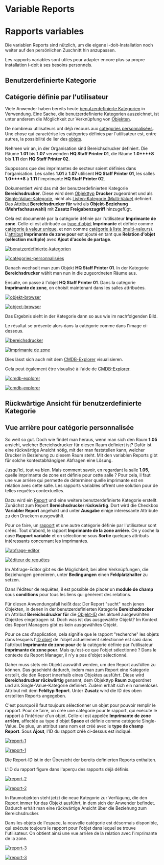 <!-- TRANSLATED by md-translate -->
# Variable Reports

# Rapports variables

Die variablen Reports sind nützlich, um die eigene i-doit-Installation noch weiter auf den persönlichen Zuschnitt hin anzupassen.

Les rapports variables sont utiles pour adapter encore plus sa propre installation i-doit à ses besoins personnels.

## Benutzerdefinierte Kategorie

## Catégorie définie par l'utilisateur

Viele Anwender haben bereits heute [benutzerdefinierte Kategorien](../grundlagen/benutzerdefinierte-kategorien.md) in Verwendung. Eine Sache, die benutzerdefinierte Kategorien auszeichnet, ist unter anderem die Möglichkeit zur Verknüpfung von [Objekten](../grundlagen/struktur-it-dokumentation.md).

De nombreux utilisateurs ont déjà recours aux [catégories personnalisées](../bases/catégories-personnalisées.md). Une chose qui caractérise les catégories définies par l'utilisateur est, entre autres, la possibilité de lier des [objets](../bases/structure-it-documentation.md).

Nehmen wir an, in der Organisation sind Bereichsdrucker definiert. Die Räume **1.01** bis **1.07** verwenden **HQ Staff Printer 01**, die Räume **1.0****8** bis **1.11** den **HQ Staff Printer 02**.

Supposons que des imprimantes de secteur soient définies dans l'organisation. Les salles **1.01** à **1.07** utilisent **HQ Staff Printer 01**, les salles **1.0****8** à **1.11** l'imprimante **HQ Staff Printer 02**.

Dokumentiert wird das mit der benutzerdefinierten Kategorie **Bereichsdrucker**. Diese wird dem [Objekttyp](../grundlagen/struktur-it-dokumentation.md) **Drucker** zugeordnet und als [Single-Value-Kategorie](../grundlagen/struktur-it-dokumentation.md), nicht als [Listen-Kategorie (Multi-Value)](../grundlagen/struktur-it-dokumentation.md) definiert. Das [Attribut](../grundlagen/struktur-it-dokumentation.md) **Bereichsdrucker für** wird als **Objekt-Beziehung (Mehrfachauswahl)** mit **Zusatz Freigabenzugriff** hinzugefügt.

Cela est documenté par la catégorie définie par l'utilisateur **Imprimante de zone**. Celle-ci est attribuée au [type d'objet](../grundlagen/struktur-it-dokumentation.md) **Imprimante** et définie comme [catégorie à valeur unique](../grundlagen/struktur-it-dokumentation.md), et non comme [catégorie à liste (multi-valeurs)](../grundlagen/struktur-it-dokumentation.md). L'[attribut](../bases/structure-it-documentation.md) **Imprimante de zone pour** est ajouté en tant que **Relation d'objet (sélection multiple)** avec **Ajout d'accès de partage**.

[![benutzerdefinierte-kategorien](../assets/images/de/auswertungen/variable-reports/1-vr.png)](../assets/images/de/auswertungen/variable-reports/1-vr.png)

[ ![catégories-personnalisées](../assets/images/fr/évaluations/variable-reports/1-vr.png)](../assets/images/fr/évaluations/variable-reports/1-vr.png)

Danach wechselt man zum Objekt **HQ Staff Printer 01**. In der Kategorie **Bereichsdrucker** wählt man nun in die zugeordneten Räume aus.

Ensuite, on passe à l'objet **HQ Staff Printer 01**. Dans la catégorie **Imprimante de zone**, on choisit maintenant dans les salles attribuées.

[![objekt-browser](../assets/images/de/auswertungen/variable-reports/2-vr.png)](../assets/images/de/auswertungen/variable-reports/2-vr.png)

[ ![object-browser](../assets/images/fr/évaluations/variable-reports/2-vr.png)](../assets/images/fr/évaluations/variable-reports/2-vr.png)

Das Ergebnis sieht in der Kategorie dann so aus wie im nachfolgenden Bild.

Le résultat se présente alors dans la catégorie comme dans l'image ci-dessous.

[![bereichsdrucker](../assets/images/de/auswertungen/variable-reports/3-vr.png)](../assets/images/de/auswertungen/variable-reports/3-vr.png)

[ ![imprimante de zone](../assets/images/fr/évaluations/variable-reports/3-vr.png)](../assets/images/fr/évaluations/variable-reports/3-vr.png)

Dies lässt sich auch mit dem [CMDB-Explorer](../auswertungen/cmdb-explorer/index.md) visualisieren.

Cela peut également être visualisé à l'aide de [CMDB-Explorer](../exploitations/cmdb-explorer/index.md).

[![cmdb-explorer](../assets/images/de/auswertungen/variable-reports/4-vr.png)](../assets/images/de/auswertungen/variable-reports/4-vr.png)

[ ![cmdb-explorer](../assets/images/fr/évaluations/variable-reports/4-vr.png)](../assets/images/fr/évaluations/variable-reports/4-vr.png)

## Rückwärtige Ansicht für benutzerdefinierte Kategorie

## Vue arrière pour catégorie personnalisée

So weit so gut. Doch wie findet man heraus, wenn man sich den Raum **1.05** ansieht, welcher Bereichsdrucker für diesen Raum definiert ist? Dafür ist eine rückwärtige Ansicht nötig, mit der man feststellen kann, welcher Drucker in Beziehung zu diesem Raum steht. Mit den variablen Reports gibt für solche kontextabhängigen Abfragen eine Lösung.

Jusqu'ici, tout va bien. Mais comment savoir, en regardant la salle **1.05**, quelle imprimante de zone est définie pour cette salle ? Pour cela, il faut une vue arrière qui permette de déterminer quelle imprimante est en relation avec cette salle. Les rapports variables offrent une solution pour de telles requêtes contextuelles.

Dazu wird ein [Report](../auswertungen/report-manager.md) und eine weitere benutzerdefinierte Kategorie erstellt. Zunächst zum Report **Bereichsdrucker rückwärtig**. Dort wird die Checkbox **Variabler Report** angehakt und unter **Ausgabe** einige interessante Attribute zu den Druckern ausgewählt.

Pour ce faire, un [rapport](../évaluations/report-manager.md) et une autre catégorie définie par l'utilisateur sont créés. Tout d'abord, le rapport **Imprimante de la zone arrière**. On y coche la case **Rapport variable** et on sélectionne sous **Sortie** quelques attributs intéressants concernant les imprimantes.

[![abfrage-editor](../assets/images/de/auswertungen/variable-reports/5-vr.png)](../assets/images/de/auswertungen/variable-reports/5-vr.png)

[ ![éditeur de requêtes](../assets/images/fr/évaluations/variable-reports/5-vr.png)](../assets/images/fr/évaluations/variable-reports/5-vr.png)

Im Abfrage-Editor gibt es die Möglichkeit, bei allen Verknüpfungen, die Beziehungen generieren, unter **Bedingungen** einen **Feldplatzhalter** zu setzen.

Dans l'éditeur de requêtes, il est possible de placer un **module de champ** sous **conditions** pour tous les liens qui génèrent des relations.

Für diesen Anwendungsfall heißt das: Der Report "sucht" nach jenen Objekten, in denen in der benutzerdefinierten Kategorie **Bereichsdrucker** im Attribut **Bereichsdrucker für** die [Objekt-ID](../grundlagen/eindeutige-referenzierungen.md) des aktuell ausgewählten Objektes eingetragen ist. Doch was ist das ausgewählte Objekt? Im Kontext des Report Managers gibt es kein ausgewähltes Objekt.

Pour ce cas d'application, cela signifie que le rapport "recherche" les objets dans lesquels l'[ID objet](../bases/références-uniques.md) de l'objet actuellement sélectionné est saisi dans l'attribut **Imprimante de zone pour** de la catégorie définie par l'utilisateur **Imprimante de zone pour**. Mais qu'est-ce que l'objet sélectionné ? Dans le contexte du Report Manager, il n'y a pas d'objet sélectionné.

Daher muss stets ein Objekt auswählt werden, um den Report ausfüllen zu können. Das geschieht dadurch, indem man zum Report eine Kategorie erstellt, die den Report innerhalb eines Objektes ausführt. Diese wird **Bereichsdrucker rückwärtig** genannt, dem Objekttyp **Raum** zugeordnet und als Single-Value-Kategorie definiert. Zudem erhält sich ein namenloses Attribut mit dem **Feldtyp Report**. Unter **Zusatz** wird die ID des oben erstellten Reports angegeben.

C'est pourquoi il faut toujours sélectionner un objet pour pouvoir remplir le rapport. Pour ce faire, on crée une catégorie pour le rapport, qui exécute le rapport à l'intérieur d'un objet. Celle-ci est appelée **Imprimante de zone arrière**, affectée au type d'objet **Space** et définie comme catégorie Single-Value. De plus, un attribut sans nom est créé avec le **type de champ Report**. Sous **Ajout**, l'ID du rapport créé ci-dessus est indiqué.

[![report-1](../assets/images/de/auswertungen/variable-reports/6-vr.png)](../assets/images/de/auswertungen/variable-reports/6-vr.png)

[ ![report-1](../assets/images/fr/évaluations/variable-reports/6-vr.png)](../assets/images/fr/évaluations/variable-reports/6-vr.png)

Die Report-ID ist in der Übersicht der bereits definierten Reports enthalten.

L'ID du rapport figure dans l'aperçu des rapports déjà définis.

[![report-2](../assets/images/de/auswertungen/variable-reports/7-vr.png)](../assets/images/de/auswertungen/variable-reports/8-vr.png)

[ ![report-2](../assets/images/fr/évaluations/variable-reports/7-vr.png)](../assets/images/fr/évaluations/variable-reports/8-vr.png)

In Raumobjekten steht jetzt die neue Kategorie zur Verfügung, die den Report immer für das Objekt ausführt, in dem sich der Anwender befindet. Dadurch erhält man eine rückwärtige Ansicht über die Beziehung zum Bereichsdrucker.

Dans les objets de l'espace, la nouvelle catégorie est désormais disponible, qui exécute toujours le rapport pour l'objet dans lequel se trouve l'utilisateur. On obtient ainsi une vue arrière de la relation avec l'imprimante de la zone.

[![report-3](../assets/images/de/auswertungen/variable-reports/8-vr.png)](../assets/images/de/auswertungen/variable-reports/8-vr.png)

[ ![report-3](../assets/images/fr/évaluations/variable-reports/8-vr.png)](../assets/images/fr/évaluations/variable-reports/8-vr.png)